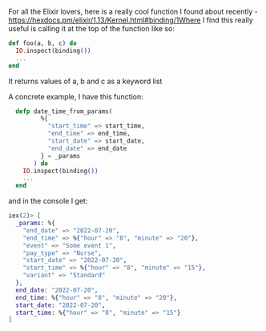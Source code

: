 For all the Elixir lovers, here is a really cool function I found about recently - https://hexdocs.pm/elixir/1.13/Kernel.html#binding/1Where I find this really useful is calling it at the top of the function like so:

```elixir
def foo(a, b, c) do
  IO.inspect(binding())
  ...
end
```

It returns values of a, b and c as a keyword list

A concrete example, I have this function:

```elixir
  defp date_time_from_params(
         %{
           "start_time" => start_time,
           "end_time" => end_time,
           "start_date" => start_date,
           "end_date" => end_date
         } = _params
       ) do
    IO.inspect(binding())
    ...
  end
```

and in the console I get:

```elixir
iex(2)> [
  _params: %{
    "end_date" => "2022-07-20",
    "end_time" => %{"hour" => "8", "minute" => "20"},
    "event" => "Some event 1",
    "pay_type" => "Nurse",
    "start_date" => "2022-07-20",
    "start_time" => %{"hour" => "8", "minute" => "15"},
    "variant" => "Standard"
  },
  end_date: "2022-07-20",
  end_time: %{"hour" => "8", "minute" => "20"},
  start_date: "2022-07-20",
  start_time: %{"hour" => "8", "minute" => "15"}
]
```
